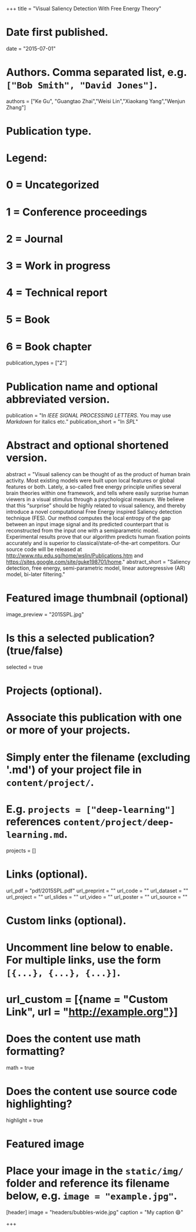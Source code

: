 +++
title = "Visual Saliency Detection With Free Energy Theory"

# Date first published.
date = "2015-07-01"

# Authors. Comma separated list, e.g. `["Bob Smith", "David Jones"]`.
authors = ["Ke Gu", "Guangtao Zhai","Weisi Lin","Xiaokang Yang","Wenjun Zhang"]
# Publication type.
# Legend:
# 0 = Uncategorized
# 1 = Conference proceedings
# 2 = Journal
# 3 = Work in progress
# 4 = Technical report
# 5 = Book
# 6 = Book chapter
publication_types = ["2"]

# Publication name and optional abbreviated version.
publication = "In *IEEE SIGNAL PROCESSING LETTERS*. You may use *Markdown* for italics etc."
publication_short = "In *SPL*"

# Abstract and optional shortened version.
abstract = "Visual saliency can be thought of as the product of human brain activity. Most existing models were built upon local
features or global features or both. Lately, a so-called free energy principle unifies several brain theories within one framework, and
tells where easily surprise human viewers in a visual stimulus through a psychological measure. We believe that this “surprise” should be highly related to visual saliency, and thereby introduce a novel computational Free Energy inspired Saliency detection technique (FES). Our method computes the local entropy of the gap between an input image signal and its predicted counterpart that is reconstructed from the input one with a semiparametric model. Experimental results prove that our algorithm predicts human fixation points accurately and is superior to classical/state-of-the-art competitors. Our source code will be released at http://www.ntu.edu.sg/home/wslin/Publications.htm and https://sites.google.com/site/guke198701/home."
abstract_short = "Saliency detection, free energy, semi-parametric model, linear autoregressive (AR) model, bi-later filtering."

# Featured image thumbnail (optional)
image_preview = "2015SPL.jpg"

# Is this a selected publication? (true/false)
selected = true

# Projects (optional).
#   Associate this publication with one or more of your projects.
#   Simply enter the filename (excluding '.md') of your project file in `content/project/`.
#   E.g. `projects = ["deep-learning"]` references `content/project/deep-learning.md`.
projects = []

# Links (optional).
url_pdf = "pdf/2015SPL.pdf"
url_preprint = ""
url_code = ""
url_dataset = ""
url_project = ""
url_slides = ""
url_video = ""
url_poster = ""
url_source = ""

# Custom links (optional).
#   Uncomment line below to enable. For multiple links, use the form `[{...}, {...}, {...}]`.
# url_custom = [{name = "Custom Link", url = "http://example.org"}]

# Does the content use math formatting?
math = true

# Does the content use source code highlighting?
highlight = true

# Featured image
# Place your image in the `static/img/` folder and reference its filename below, e.g. `image = "example.jpg"`.
[header]
image = "headers/bubbles-wide.jpg"
caption = "My caption 😄"

+++
